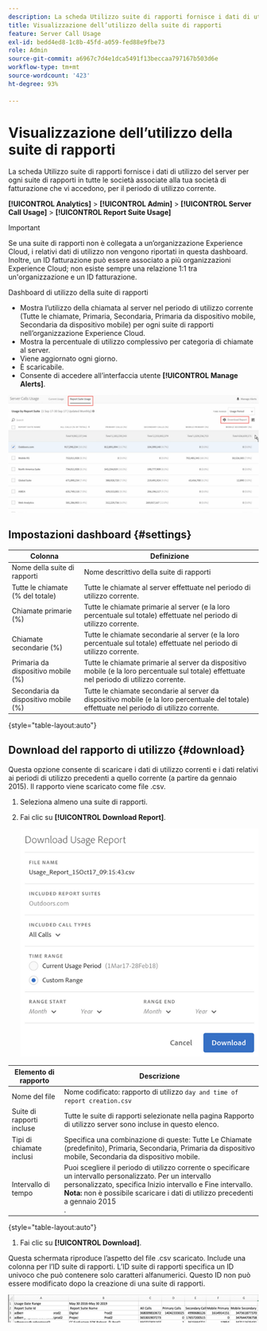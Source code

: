 ```yaml
---
description: La scheda Utilizzo suite di rapporti fornisce i dati di utilizzo del server per ogni suite di rapporti in tutte le società associate alla tua società di fatturazione che vi accedono, per il periodo di utilizzo corrente.
title: Visualizzazione dell’utilizzo della suite di rapporti
feature: Server Call Usage
exl-id: bedd4ed8-1c8b-45fd-a059-fed88e9fbe73
role: Admin
source-git-commit: a6967c7d4e1dca5491f13beccaa797167b503d6e
workflow-type: tm+mt
source-wordcount: '423'
ht-degree: 93%

---
```


# Visualizzazione dell’utilizzo della suite di rapporti

La scheda Utilizzo suite di rapporti fornisce i dati di utilizzo del server per ogni suite di rapporti in tutte le società associate alla tua società di fatturazione che vi accedono, per il periodo di utilizzo corrente.

**[!UICONTROL Analytics]** > **[!UICONTROL Admin]** > **[!UICONTROL Server Call Usage]** > **[!UICONTROL Report Suite Usage]**

>[!IMPORTANT]
>
>Se una suite di rapporti non è collegata a un’organizzazione Experience Cloud, i relativi dati di utilizzo non vengono riportati in questa dashboard. Inoltre, un ID fatturazione può essere associato a più organizzazioni Experience Cloud; non esiste sempre una relazione 1:1 tra un&#39;organizzazione e un ID fatturazione.

Dashboard di utilizzo della suite di rapporti

* Mostra l’utilizzo della chiamata al server nel periodo di utilizzo corrente (Tutte le chiamate, Primaria, Secondaria, Primaria da dispositivo mobile, Secondaria da dispositivo mobile) per ogni suite di rapporti nell’organizzazione Experience Cloud.
* Mostra la percentuale di utilizzo complessivo per categoria di chiamate al server.
* Viene aggiornato ogni giorno.
* È scaricabile.
* Consente di accedere all’interfaccia utente **[!UICONTROL Manage Alerts]**.

![](/help/admin/tools/server-call-usage/assets/report-suite-usage.png)

## Impostazioni dashboard {#settings}

| Colonna | Definizione |
|--- |--- |
| Nome della suite di rapporti | Nome descrittivo della suite di rapporti |
| Tutte le chiamate (% del totale) | Tutte le chiamate al server effettuate nel periodo di utilizzo corrente. |
| Chiamate primarie (%) | Tutte le chiamate primarie al server (e la loro percentuale sul totale) effettuate nel periodo di utilizzo corrente. |
| Chiamate secondarie (%) | Tutte le chiamate secondarie al server (e la loro percentuale sul totale) effettuate nel periodo di utilizzo corrente. |
| Primaria da dispositivo mobile (%) | Tutte le chiamate primarie al server da dispositivo mobile (e la loro percentuale sul totale) effettuate nel periodo di utilizzo corrente. |
| Secondaria da dispositivo mobile (%) | Tutte le chiamate secondarie al server da dispositivo mobile (e la loro percentuale del totale) effettuate nel periodo di utilizzo corrente. |

{style="table-layout:auto"}

## Download del rapporto di utilizzo {#download}

Questa opzione consente di scaricare i dati di utilizzo correnti e i dati relativi ai periodi di utilizzo precedenti a quello corrente (a partire da gennaio 2015). Il rapporto viene scaricato come file .csv.

1. Seleziona almeno una suite di rapporti.
1. Fai clic su **[!UICONTROL Download Report]**.

   ![](/help/admin/tools/server-call-usage/assets/download_report.png)

| Elemento di rapporto | Descrizione |
|--- |--- |
| Nome del file | Nome codificato: rapporto di utilizzo `day and time of report creation.csv` |
| Suite di rapporti incluse | Tutte le suite di rapporti selezionate nella pagina Rapporto di utilizzo server sono incluse in questo elenco. |
| Tipi di chiamate inclusi | Specifica una combinazione di queste: Tutte Le Chiamate (predefinito), Primaria, Secondaria, Primaria da dispositivo mobile, Secondaria da dispositivo mobile. |
| Intervallo di tempo | Puoi scegliere il periodo di utilizzo corrente o specificare un intervallo personalizzato.  Per un intervallo personalizzato, specifica Inizio intervallo e Fine intervallo. <br>**Nota:** non è possibile scaricare i dati di utilizzo precedenti a gennaio 2015</br>. |

{style="table-layout:auto"}

1. Fai clic su **[!UICONTROL Download]**.

Questa schermata riproduce l’aspetto del file .csv scaricato. Include una colonna per l’ID suite di rapporti. L’ID suite di rapporti specifica un ID univoco che può contenere solo caratteri alfanumerici. Questo ID non può essere modificato dopo la creazione di una suite di rapporti.

![](/help/admin/tools/server-call-usage/assets/download-usage.png)
